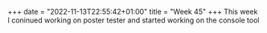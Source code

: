 +++
date = "2022-11-13T22:55:42+01:00"
title = "Week 45"
+++
This week I coninued working on poster tester and started working on the console tool

